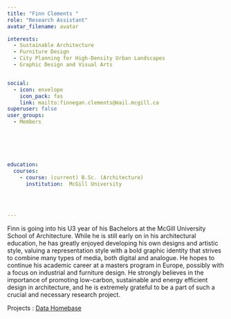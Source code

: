 ```yaml
---
title: "Finn Clements "
role: "Research Assistant"
avatar_filename: avatar

interests:
  - Sustainable Architecture
  - Furniture Design
  - City Planning for High-Density Urban Landscapes
  - Graphic Design and Visual Arts


social:
  - icon: envelope
    icon_pack: fas
    link: mailto:finnegan.clements@mail.mcgill.ca
superuser: false
user_groups:
  - Members






education:
  courses:
    - course: (current) B.Sc. (Architecture)
      institution:  McGill University 
    

  

--- 
```





Finn is going into his U3 year of his Bachelors at the McGill University School of Architecture.  While he is still early on in his architectural education, he has greatly enjoyed developing his own designs and artistic style, valuing a representation style with a bold graphic identity that strives to combine many types of media, both digital and analogue.  He hopes to continue his academic career at a masters program in Europe, possibly with a focus on industrial and furniture design.  He strongly believes in the importance of promoting low-carbon, sustainable and energy efficient design in architecture, and he is extremely grateful to be a part of such a crucial and necessary research project.


Projects  : 
<a href='http://localhost:1313/project/data-homebase/'  >Data Homebase </a>
</br>
